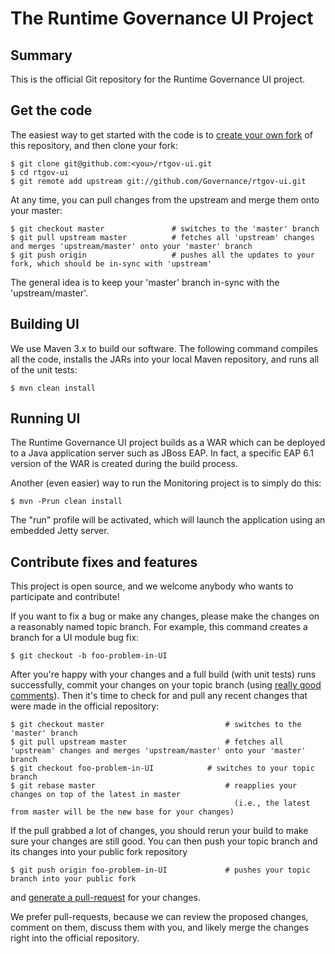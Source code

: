 # The Runtime Governance UI Project

## Summary

This is the official Git repository for the Runtime Governance UI project.

## Get the code

The easiest way to get started with the code is to [create your own fork](http://help.github.com/forking/) of this repository, and then clone your fork:

	$ git clone git@github.com:<you>/rtgov-ui.git
	$ cd rtgov-ui
	$ git remote add upstream git://github.com/Governance/rtgov-ui.git
	
At any time, you can pull changes from the upstream and merge them onto your master:

	$ git checkout master               # switches to the 'master' branch
	$ git pull upstream master          # fetches all 'upstream' changes and merges 'upstream/master' onto your 'master' branch
	$ git push origin                   # pushes all the updates to your fork, which should be in-sync with 'upstream'

The general idea is to keep your 'master' branch in-sync with the 'upstream/master'.

## Building UI

We use Maven 3.x to build our software. The following command compiles all the code, installs the JARs into your local Maven repository, and runs all of the unit tests:

	$ mvn clean install
	
## Running UI

The Runtime Governance UI project builds as a WAR which can be deployed to a Java application server such as JBoss EAP.
In fact, a specific EAP 6.1 version of the WAR is created during the build process.

Another (even easier) way to run the Monitoring project is to simply do this:

    $ mvn -Prun clean install

The "run" profile will be activated, which will launch the application using an embedded Jetty server.

## Contribute fixes and features

This project is open source, and we welcome anybody who wants to participate and contribute!

If you want to fix a bug or make any changes, please make the changes on a reasonably named topic branch. For example, this command creates
a branch for a UI module bug fix:

	$ git checkout -b foo-problem-in-UI

After you're happy with your changes and a full build (with unit tests) runs successfully, commit your changes on your topic branch
(using [really good comments](http://community.jboss.org/wiki/OverlordDevelopmentGuidelines#Commits)). Then it's time to check for
and pull any recent changes that were made in the official repository:

	$ git checkout master                           # switches to the 'master' branch
	$ git pull upstream master                      # fetches all 'upstream' changes and merges 'upstream/master' onto your 'master' branch
	$ git checkout foo-problem-in-UI     		# switches to your topic branch
	$ git rebase master                             # reapplies your changes on top of the latest in master
	                                                  (i.e., the latest from master will be the new base for your changes)

If the pull grabbed a lot of changes, you should rerun your build to make sure your changes are still good.
You can then push your topic branch and its changes into your public fork repository

	$ git push origin foo-problem-in-UI         	# pushes your topic branch into your public fork

and [generate a pull-request](http://help.github.com/pull-requests/) for your changes. 

We prefer pull-requests, because we can review the proposed changes, comment on them,
discuss them with you, and likely merge the changes right into the official repository.
